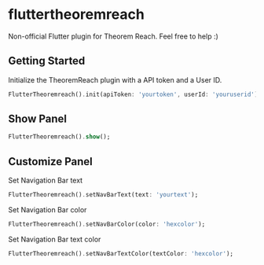 # fluttertheoremreach

Non-official Flutter plugin for Theorem Reach.
Feel free to help :)

## Getting Started
Initialize the TheoremReach plugin with a API token and a User ID.

```dart
FlutterTheoremreach().init(apiToken: 'yourtoken', userId: 'youruserid');
```
## Show Panel

```dart
FlutterTheoremreach().show();
```
## Customize Panel

Set Navigation Bar text
```dart
FlutterTheoremreach().setNavBarText(text: 'yourtext');
```
Set Navigation Bar color
```dart
FlutterTheoremreach().setNavBarColor(color: 'hexcolor');
```
Set Navigation Bar text color
```dart
FlutterTheoremreach().setNavBarTextColor(textColor: 'hexcolor');
```